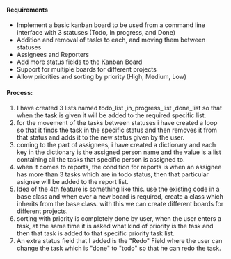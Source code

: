 #### Requirements
- Implement a basic kanban board to be used from a command line interface with 3 statuses (Todo, In progress, and Done)
- Addition and removal of tasks to each, and moving them between statuses
- Assignees and Reporters
- Add more status fields to the Kanban Board
- Support for multiple boards for different projects
- Allow priorities and sorting by priority (High, Medium, Low)
#### Process:
1. I have created 3 lists named todo_list ,in_progress_list ,done_list so that when the task is given it will be added to the required specific list.
2. for the movement of the tasks between statuses i have created a loop so that it finds the task in the specific status and then removes it from that status and adds it to the new status given by the user.
3. coming to the part of assignees, i have created a dictionary and each key in the dictionary is the assigned person name and the value is a list containing all the tasks that specific person is assigned to.
4. when it comes to reports, the condition for reports is when an assignee has more than 3 tasks which are in todo status, then that particular asignee will be added to the report list.
5. Idea of the 4th feature is something like this. use the existing code in a base class and when ever a new board is required, create a class which inherits from the base class. with this we can create different boards for different projects.
6. sorting with priority is completely done by user, when the user enters a task, at the same time it is asked what kind of priority is the task and then that task is added to that specific priority task list.
7. An extra status field that I added is the "Redo" Field where the user can change the task which is "done" to "todo" so that he can redo the task.
